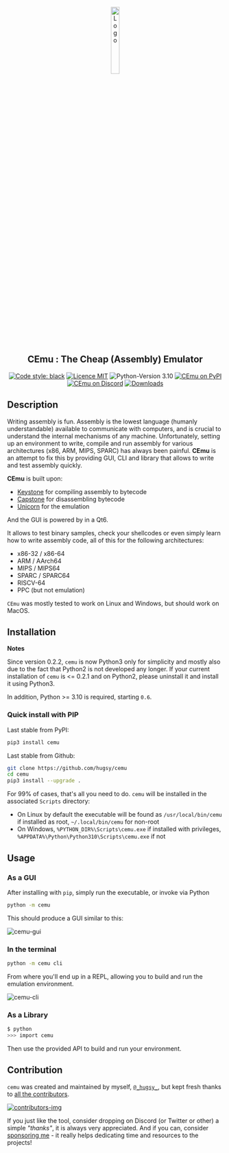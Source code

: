 <p align="center">
  <img alt="Logo" src="cemu/img/new_logo.png" width=20%>
</p>

<h2 align="center">CEmu : The Cheap (Assembly) Emulator</h2>

<p align="center">
  <a href="https://github.com/psf/black"><img alt="Code style: black" src="https://img.shields.io/badge/code%20style-black-000000.svg"></a>
  <a href="https://github.com/hugsy/cemu/blob/master/LICENSE"><img alt="Licence MIT" src="https://img.shields.io/packagist/l/doctrine/orm.svg?maxAge=2592000?style=plastic"></a>
  <img alt="Python-Version 3.10" src="https://img.shields.io/pypi/pyversions/cemu.svg">
  <a href="https://pypi.org/project/cemu/"><img alt="CEmu on PyPI" src="https://img.shields.io/pypi/v/cemu.svg"></a>
  <a href="https://discord.gg/qBn9MbG9vp"><img alt="CEmu on Discord" src="https://img.shields.io/badge/Discord-CEmu-green"></a>
  <a href="https://pepy.tech/project/cemu"><img alt="Downloads" src="https://pepy.tech/badge/cemu"></a>
</p>


## Description

Writing assembly is fun. Assembly is the lowest language (humanly understandable) available to communicate with computers, and is crucial to understand the internal mechanisms of any machine. Unfortunately, setting up an environment to write, compile and run assembly for various architectures (x86, ARM, MIPS, SPARC) has always been painful. **CEmu** is an attempt to fix this by providing GUI, CLI and library that allows to write and test assembly quickly.

**CEmu** is built upon:
 * [Keystone](https://github.com/keystone-engine/keystone) for compiling assembly to bytecode
 * [Capstone](https://github.com/aquynh/capstone) for disassembling bytecode
 * [Unicorn](https://github.com/unicorn-engine/unicorn/) for the emulation

And the GUI is powered by in a Qt6.

It allows to test binary samples, check your shellcodes or even simply learn how to write assembly code, all of this for the following architectures:

  - x86-32 / x86-64
  - ARM / AArch64
  - MIPS / MIPS64
  - SPARC / SPARC64
  - RISCV-64
  - PPC (but not emulation)

`CEmu` was mostly tested to work on Linux and Windows, but should work on MacOS.


## Installation ##

__Notes__

Since version 0.2.2, `cemu` is now Python3 only for simplicity and mostly also due to the fact that Python2 is not developed any longer. If your current installation of `cemu` is <= 0.2.1 and on Python2, please uninstall it and install it using Python3.

In addition, Python >= 3.10 is required, starting `0.6`.


### Quick install with PIP ###

Last stable from PyPI:

```bash
pip3 install cemu
```

Last stable from Github:

```bash
git clone https://github.com/hugsy/cemu
cd cemu
pip3 install --upgrade .
```

For 99% of cases, that's all you need to do. `cemu` will be installed in the associated `Scripts` directory:
 * On Linux by default the executable will be found as `/usr/local/bin/cemu` if installed as root, `~/.local/bin/cemu` for non-root
 * On Windows, `%PYTHON_DIR%\Scripts\cemu.exe` if installed with privileges, `%APPDATA%\Python\Python310\Scripts\cemu.exe` if not

## Usage

### As a GUI

After installing with `pip`, simply run the executable, or invoke via Python

```bash
python -m cemu
```

This should produce a GUI similar to this:

![cemu-gui](https://i.imgur.com/iHtWvTL.png)

### In the terminal

```bash
python -m cemu cli
```

From where you'll end up in a REPL, allowing you to build and run the emulation environment.

![cemu-cli](https://i.imgur.com/SyRJmI5.png)

### As a Library

```bash
$ python
>>> import cemu
```

Then use the provided API to build and run your environment.

## Contribution ##

`cemu` was created and maintained by myself, [`@_hugsy_`](https://twitter.com/_hugsy_), but kept fresh thanks to [all the contributors](https://github.com/hugsy/cemu/graphs/contributors).

[ ![contributors-img](https://contrib.rocks/image?repo=hugsy/cemu) ](https://github.com/hugsy/cemu/graphs/contributors)

If you just like the tool, consider dropping on Discord (or Twitter or other) a simple *"thanks"*, it is always very appreciated.
And if you can, consider [sponsoring me](https://github.com/hugsy/sponsors) - it really helps dedicating time and resources to the projects!
